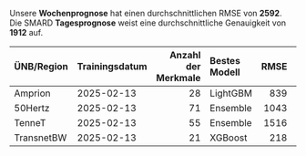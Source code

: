 
Unsere __Wochenprognose__ hat einen durchschnittlichen RMSE von __2592__.  
Die SMARD __Tagesprognose__ weist eine durchschnittliche Genauigkeit von __1912__ auf.
    
| ÜNB/Region   | Trainingsdatum   |   Anzahl der Merkmale | Bestes Modell   |   RMSE |   TSO RMSE |
|:-------------|:-----------------|----------------------:|:----------------|-------:|-----------:|
| Amprion      | 2025-02-13       |                    28 | LightGBM        |    839 |        518 |
| 50Hertz      | 2025-02-13       |                    71 | Ensemble        |   1043 |        923 |
| TenneT       | 2025-02-13       |                    55 | Ensemble        |   1516 |        976 |
| TransnetBW   | 2025-02-13       |                    21 | XGBoost         |    218 |        161 |